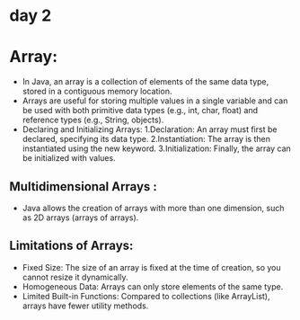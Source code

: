 # day 2
# Array:

* In Java, an array is a collection of elements of the same data type, stored in a contiguous memory location.
* Arrays are useful for storing multiple values in a single variable and can be used with both primitive data types (e.g., int, char, float) and reference types (e.g., String, objects).
* Declaring and Initializing Arrays:
  1.Declaration: An array must first be declared, specifying its data type.
  2.Instantiation: The array is then instantiated using the new keyword.
  3.Initialization: Finally, the array can be initialized with values.

## Multidimensional Arrays :
* Java allows the creation of arrays with more than one dimension, such as 2D arrays (arrays of arrays).

## Limitations of Arrays:
* Fixed Size: The size of an array is fixed at the time of creation, so you cannot resize it dynamically.
* Homogeneous Data: Arrays can only store elements of the same type.
* Limited Built-in Functions: Compared to collections (like ArrayList), arrays have fewer utility methods.

